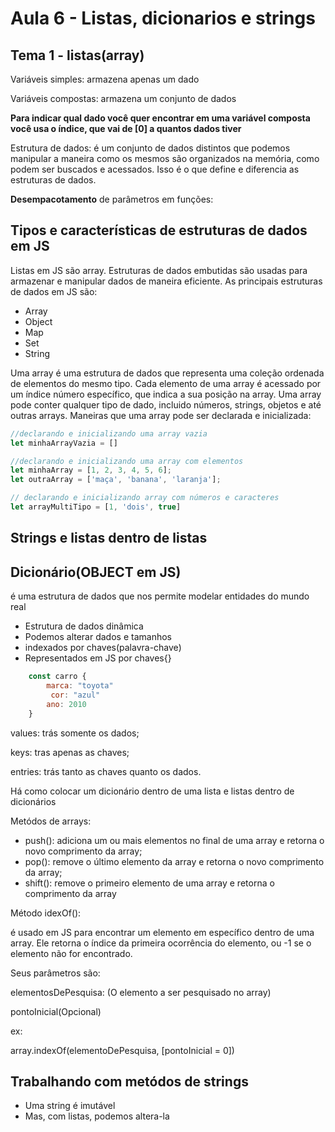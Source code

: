 # Aula 6 - Listas, dicionarios e strings


## Tema 1 - listas(array)
Variáveis simples: armazena apenas um dado

Variáveis compostas: armazena um conjunto de dados

**Para indicar qual dado você quer encontrar em uma variável composta você usa o índice, que vai de [0] a quantos dados tiver**

Estrutura de dados:
é um conjunto de dados distintos que podemos manipular a maneira como os mesmos são organizados na memória, como podem ser buscados e acessados. Isso é o que define e diferencia as estruturas de dados.

**Desempacotamento** de parâmetros em funções:

## Tipos e características de estruturas de dados em JS
Listas em JS são array.
Estruturas de dados embutidas são usadas para armazenar e manipular dados de maneira eficiente. As principais estruturas de dados em JS são:
- Array
- Object
- Map
- Set 
- String

Uma array é uma estrutura de dados que representa uma coleção ordenada de elementos do mesmo tipo. Cada elemento de uma array é acessado por um índice número  específico, que indica a sua posição na array. Uma array pode conter qualquer tipo de dado, incluido números, strings, objetos e até outras arrays.
Maneiras que uma array pode ser declarada e inicializada:
```js
//declarando e inicializando uma array vazia
let minhaArrayVazia = []

//declarando e inicializando uma array com elementos
let minhaArray = [1, 2, 3, 4, 5, 6];
let outraArray = ['maça', 'banana', 'laranja'];

// declarando e inicializando array com números e caracteres
let arrayMultiTipo = [1, 'dois', true]
```

## Strings e listas dentro de listas


## Dicionário(OBJECT em JS)
é uma estrutura de dados que nos permite modelar entidades do mundo real
- Estrutura de dados dinâmica
- Podemos alterar dados e tamanhos
- indexados por chaves(palavra-chave)
- Representados em JS por chaves{}

```js
    const carro {
        marca: "toyota"
         cor: "azul"
        ano: 2010
    }

```

values: trás somente os dados;

keys: tras apenas as chaves;

entries: trás tanto as chaves quanto os dados.

Há como colocar um dicionário dentro de uma lista e listas dentro de dicionários

Metódos de arrays:

- push(): adiciona um ou mais elementos no final de uma array e retorna o novo comprimento da array;
- pop(): remove o último elemento da array e retorna o novo comprimento da array;
- shift(): remove o primeiro elemento de uma array e retorna o comprimento da array

Método idexOf():

é usado em JS para encontrar um elemento em específico dentro de uma array. Ele retorna o índice da primeira ocorrência do elemento, ou -1 se o elemento não for encontrado.

Seus parâmetros são:

elementosDePesquisa: (O elemento a ser pesquisado no array)

pontoInicial(Opcional)

ex:

array.indexOf(elementoDePesquisa, [pontoInicial = 0])


## Trabalhando com metódos de strings
- Uma string é imutável
- Mas, com listas, podemos altera-la


